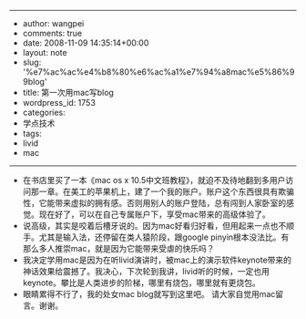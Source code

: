 - --
- author: wangpei
- comments: true
- date: 2008-11-09 14:35:14+00:00
- layout: note
- slug: '%e7%ac%ac%e4%b8%80%e6%ac%a1%e7%94%a8mac%e5%86%99blog'
- title: 第一次用mac写blog
- wordpress_id: 1753
- categories:
- 学点技术
- tags:
- livid
- mac
- --
- 在书店里买了一本《mac os x 10.5中文班教程》，就迫不及待地翻到多用户访问那一章。在美工的苹果机上，建了一个我的账户。账户这个东西很具有欺骗性，它能带来虚拟的拥有感。否则用别人的账户登陆，总有闯到人家卧室的感觉。现在好了，可以在自己专属账户下，享受mac带来的高级体验了。
- 说高级，其实是咬着后槽牙说的。因为mac好看归好看，但用起来一点也不顺手。尤其是输入法，还停留在类人猿阶段，跟google pinyin根本没法比。有那么多人推崇mac，就是因为它能带来受虐的快乐吗？
- 我决定学用mac是因为在听livid演讲时，被mac上的演示软件keynote带来的神话效果给震撼了。我决心，下次轮到我讲，livid听的时候，一定也用keynote。攀比是人类进步的阶梯，哪里有烧包，哪里就有更烧包。
- 眼睛累得不行了，我的处女mac blog就写到这里吧。 请大家自觉用mac留言。谢谢。
